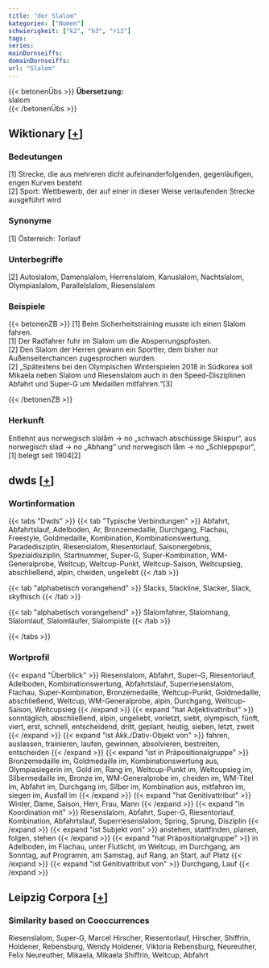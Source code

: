 ```yaml
---
title: "der Slalom"
kategorien: ["Nomen"]
schwierigkeit: ["k2", "h3", "r12"]
tags:
series:
mainDornseiffs:
domainDornseiffs:
url: "Slalom"
---
```


{{< betonenÜbs >}}
**Übersetzung:**  
slalom  
{{< /betonenÜbs >}}

## Wiktionary [[+](https://de.wiktionary.org/wiki/Slalom)]

### Bedeutungen
[1] Strecke, die aus mehreren dicht aufeinanderfolgenden, gegenläufigen, engen Kurven besteht  
[2] Sport: Wettbewerb, der auf einer in dieser Weise verlaufenden Strecke ausgeführt wird  

### Synonyme
[1] Österreich: Torlauf  

### Unterbegriffe
[2] Autoslalom, Damenslalom, Herrenslalom, Kanuslalom, Nachtslalom, Olympiaslalom, Parallelslalom, Riesenslalom  

### Beispiele
{{< betonenZB >}}
[1] Beim Sicherheitstraining musste ich einen Slalom fahren.  
[1] Der Radfahrer fuhr im Slalom um die Absperrungspfosten.  
[2] Den Slalom der Herren gewann ein Sportler, dem bisher nur Außenseiterchancen zugesprochen wurden.  
[2] „Spätestens bei den Olympischen Winterspielen 2018 in Südkorea soll Mikaela neben Slalom und Riesenslalom auch in den Speed-Disziplinen Abfahrt und Super-G um Medaillen mitfahren.“[3]  

{{< /betonenZB >}}
### Herkunft
Entlehnt aus norwegisch slalåm → no „schwach abschüssige Skispur“, aus norwegisch slad → no „Abhang“ und norwegisch låm → no „Schleppspur“, [1] belegt seit 1904[2]  



## dwds [[+](https://www.dwds.de/wb/Slalom)]

### Wortinformation
{{< tabs "Dwds" >}}
{{< tab "Typische Verbindungen" >}}
Abfahrt, Abfahrtslauf, Adelboden, Ar, Bronzemedaille, Durchgang, Flachau, Freestyle, Goldmedaille, Kombination, Kombinationswertung, Paradedisziplin, Riesenslalom, Riesentorlauf, Saisonergebnis, Spezialdisziplin, Startnummer, Super-G, Super-Kombination, WM-Generalprobe, Weltcup, Weltcup-Punkt, Weltcup-Saison, Weltcupsieg, abschließend, alpin, cheiden, ungeliebt
{{< /tab >}}

{{< tab "alphabetisch vorangehend" >}}
Slacks, Slackline, Slacker, Slack, skythisch
{{< /tab >}}

{{< tab "alphabetisch vorangehend" >}}
Slalomfahrer, Slalomhang, Slalomlauf, Slalomläufer, Slalompiste
{{< /tab >}}

{{< /tabs >}}

### Wortprofil
{{< expand "Überblick" >}} Riesenslalom, Abfahrt, Super-G, Riesentorlauf, Adelboden, Kombinationswertung, Abfahrtslauf, Superriesenslalom, Flachau, Super-Kombination, Bronzemedaille, Weltcup-Punkt, Goldmedaille, abschließend, Weltcup, WM-Generalprobe, alpin, Durchgang, Weltcup-Saison, Weltcupsieg {{< /expand >}}
{{< expand "hat Adjektivattribut" >}} sonntäglich, abschließend, alpin, ungeliebt, vorletzt, siebt, olympisch, fünft, viert, erst, schnell, entscheidend, dritt, geplant, heutig, sieben, letzt, zweit {{< /expand >}}
{{< expand "ist Akk./Dativ-Objekt von" >}} fahren, auslassen, trainieren, laufen, gewinnen, absolvieren, bestreiten, entscheiden {{< /expand >}}
{{< expand "ist in Präpositionalgruppe" >}} Bronzemedaille im, Goldmedaille im, Kombinationswertung aus, Olympiasiegerin im, Gold im, Rang im, Weltcup-Punkt im, Weltcupsieg im, Silbermedaille im, Bronze im, WM-Generalprobe im, cheiden im, WM-Titel im, Abfahrt im, Durchgang im, Silber im, Kombination aus, mitfahren im, siegen im, Ausfall im {{< /expand >}}
{{< expand "hat Genitivattribut" >}} Winter, Dame, Saison, Herr, Frau, Mann {{< /expand >}}
{{< expand "in Koordination mit" >}} Riesenslalom, Abfahrt, Super-G, Riesentorlauf, Kombination, Abfahrtslauf, Superriesenslalom, Spring, Sprung, Disziplin {{< /expand >}}
{{< expand "ist Subjekt von" >}} anstehen, stattfinden, planen, folgen, stehen {{< /expand >}}
{{< expand "hat Präpositionalgruppe" >}} in Adelboden, im Flachau, unter Flutlicht, im Weltcup, im Durchgang, am Sonntag, auf Programm, am Samstag, auf Rang, an Start, auf Platz {{< /expand >}}
{{< expand "ist Genitivattribut von" >}} Durchgang, Lauf {{< /expand >}}

## Leipzig Corpora [[+](https://corpora.uni-leipzig.de/en/res?word=Slalom&corpusId=deu_newscrawl-public_2018)]


### Similarity based on Cooccurrences
Riesenslalom, Super-G, Marcel Hirscher, Riesentorlauf, Hirscher, Shiffrin, Holdener, Rebensburg, Wendy Holdener, Viktoria Rebensburg, Neureuther, Felix Neureuther, Mikaela, Mikaela Shiffrin, Weltcup, Abfahrt

